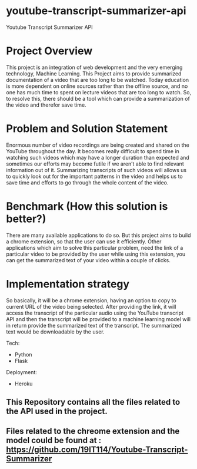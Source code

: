 # youtube-transcript-summarizer-api

Youtube Transcript Summarizer API

# Project Overview
This project is an integration of web development and the very emerging technology, Machine Learning. This Project aims to provide summarized documentation of a video that are too long to be watched. Today education is more dependent on online sources rather than the offline source, and no one has much time to spent on lecture videos that are too long to watch. So, to resolve this, there should be a tool which can provide a summarization of the video and therefor save time.

# Problem and Solution Statement
Enormous number of video recordings are being created and shared on the YouTube throughout the day. It becomes really difficult to spend time in watching such videos which may have a longer duration than expected and sometimes our efforts may become futile if we aren’t able to find relevant information out of it. Summarizing transcripts of such videos will allows us to quickly look out for the important patterns in the video and helps us to save time and efforts to go through the whole content of the video.

# Benchmark (How this solution is better?)
There are many available applications to do so. But this project aims to build a chrome extension, so that the user can use it efficiently. Other applications which aim to solve this particular problem, need the link of a particular video to be provided by the user while using this extension, you can get the summarized text of your video within a couple of clicks.

# Implementation strategy
So basically, it will be a chrome extension, having an option to copy to current URL of the video being selected. After providing the link, it will access the transcript of the particular audio using the YouTube transcript API and then the transcript will be provided to a machine learning model will in return provide the summarized text of the transcript. The summarized text would be downloadable by the user.

Tech:
- Python
- Flask

Deployment:
- Heroku

## This Repository contains all the files related to the API used in the project.
## Files related to the chreome extension and the model could be found at : https://github.com/19IT114/Youtube-Transcript-Summarizer
